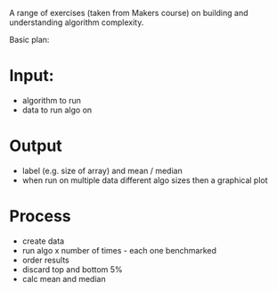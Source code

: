 A range of exercises (taken from Makers course) on building and understanding algorithm complexity.


Basic plan:

# Input:
 - algorithm to run
 - data to run algo on

# Output
 - label (e.g. size of array) and mean / median
 - when run on multiple data different algo sizes then a graphical plot


# Process
 - create data
 - run algo x number of times - each one benchmarked
 - order results
 - discard top and bottom 5%
 - calc mean and median 